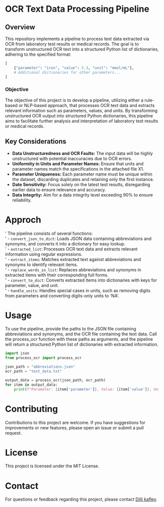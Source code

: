 # OCR Text Data Processing Pipeline

## Overview
This repository implements a pipeline to process text data extracted via OCR from laboratory test results or medical records. The goal is to transform unstructured OCR text into a structured Python list of dictionaries, adhering to the specified format:
```python
[
    {"parameter": "iron", "value": 5.3, "unit": "mmol/mL"},
    # Additional dictionaries for other parameters...
]
```
### Objective
The objective of this project is to develop a pipeline, utilizing either a rule-based or NLP-based approach, that processes OCR text data and extracts relevant information such as parameters, values, and units. By transforming unstructured OCR output into structured Python dictionaries, this pipeline aims to facilitate further analysis and interpretation of laboratory test results or medical records.

## Key Considerations

- **Data Unstructuredness and OCR Faults:** The input data will be highly unstructured with potential inaccuracies due to OCR errors.
- **Uniformity in Units and Parameter Names:** Ensure that units and parameter names match the specifications in the attached file X1.
- **Parameter Uniqueness:** Each parameter name must be unique within the dataset, discarding duplicates and retaining only the first instance.
- **Date Sensitivity:** Focus solely on the latest test results, disregarding earlier data to ensure relevance and accuracy.
- **Data Integrity:** Aim for a data integrity level exceeding 90% to ensure reliability.


# Approch
' The pipeline consists of several functions:  
' - `convert_json_to_dict`: Loads JSON data containing abbreviations and synonyms, and converts it into a dictionary for easy lookup.  
' - `extracted_list`: Processes OCR text data and extracts relevant information using regular expressions.  
' - `extract_items`: Matches extracted text against abbreviations and synonyms to identify relevant items.  
' - `replace_words_in_list`: Replaces abbreviations and synonyms in extracted items with their corresponding full forms.  
' - `convert_to_dict`: Converts extracted items into dictionaries with keys for parameter, value, and unit.  
' - `handle_units`: Handles special cases in units, such as removing digits from parameters and converting digits-only units to 'NA'.  


# Usage
To use the pipeline, provide the paths to the JSON file containing abbreviations and synonyms, and the OCR file containing the text data. Call the process_ocr function with these paths as arguments, and the pipeline will return a structured Python list of dictionaries with extracted information.

```python
import json
from process_ocr import process_ocr

json_path = "abbreviations.json"
ocr_path = "text_data.txt"

output_data = process_ocr(json_path, ocr_path)
for item in output_data:
    print(f"Parameter: {item['parameter']}, Value: {item['value']}, Unit: {item['unit']}")
```
# Contributing
Contributions to this project are welcome. If you have suggestions for improvements or new features, please open an issue or submit a pull request.

# License
This project is licensed under the MIT License.

# Contact
For questions or feedback regarding this project, please contact [Dilli kafley](mailto:dillikafley25@gmail.com).
